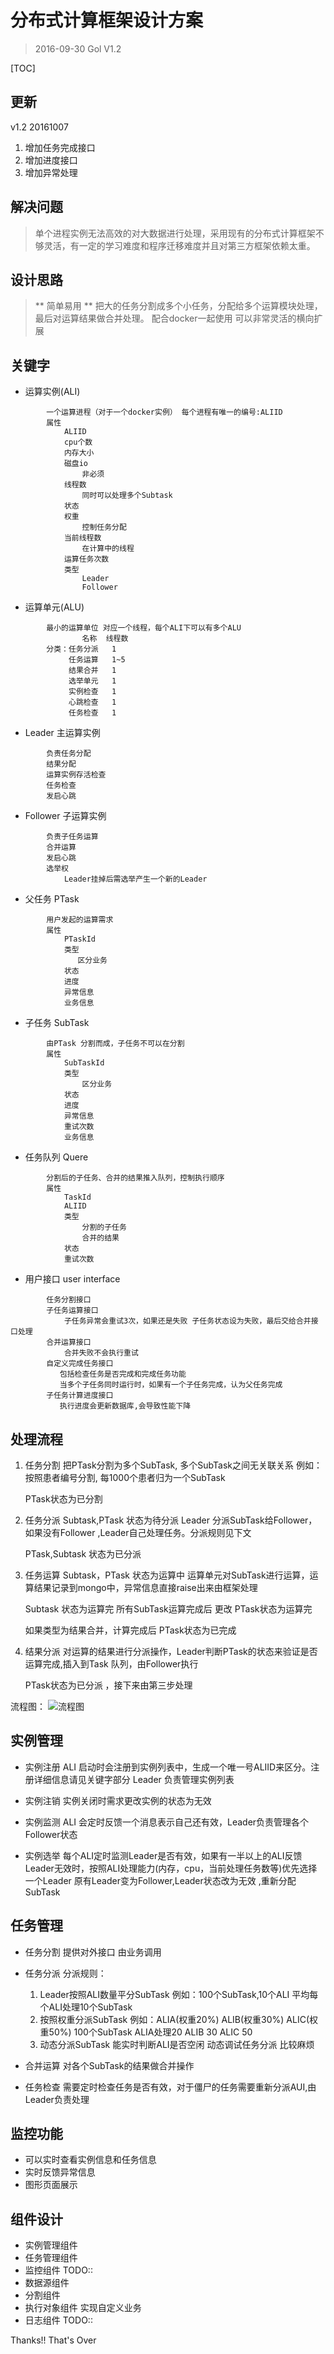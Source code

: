 # 分布式计算框架设计方案 
>2016-09-30 Gol 
> V1.2

[TOC]

## 更新
v1.2 20161007
1. 增加任务完成接口
2. 增加进度接口
3. 增加异常处理

## 解决问题
> 单个进程实例无法高效的对大数据进行处理，采用现有的分布式计算框架不够灵活，有一定的学习难度和程序迁移难度并且对第三方框架依赖太重。

## 设计思路
> ** 简单易用 **
> 把大的任务分割成多个小任务，分配给多个运算模块处理，最后对运算结果做合并处理。
> 配合docker一起使用 可以非常灵活的横向扩展


## 关键字
* 运算实例(ALI)
```
        一个运算进程（对于一个docker实例） 每个进程有唯一的编号:ALIID 
        属性
            ALIID
            cpu个数
            内存大小
            磁盘io
                非必须
            线程数
                同时可以处理多个Subtask
            状态
            权重
                控制任务分配
            当前线程数
                在计算中的线程
            运算任务次数
            类型
                Leader
                Follower

```
* 运算单元(ALU)
```
        最小的运算单位 对应一个线程，每个ALI下可以有多个ALU 
                名称  线程数    
        分类：任务分派   1         
             任务运算   1~5
             结果合并   1
             选举单元   1
             实例检查   1
             心跳检查   1
             任务检查   1
```
* Leader 主运算实例
```
        负责任务分配
        结果分配
        运算实例存活检查
        任务检查
        发启心跳
```
* Follower 子运算实例
```
        负责子任务运算
        合并运算
        发启心跳
        选举权
            Leader挂掉后需选举产生一个新的Leader
```
* 父任务 PTask
```
        用户发起的运算需求
        属性
            PTaskId
            类型 
               区分业务
            状态
            进度
            异常信息
            业务信息
```
* 子任务 SubTask
```
        由PTask 分割而成，子任务不可以在分割
        属性
            SubTaskId
            类型
                区分业务
            状态
            进度
            异常信息
            重试次数
            业务信息
```
* 任务队列 Quere
```
        分割后的子任务、合并的结果推入队列，控制执行顺序
        属性
            TaskId
            ALIID
            类型  
                分割的子任务
                合并的结果
            状态
            重试次数
```

* 用户接口 user interface
``` 
        任务分割接口
        子任务运算接口
            子任务异常会重试3次，如果还是失败 子任务状态设为失败，最后交给合并接口处理
        合并运算接口
            合并失败不会执行重试
        自定义完成任务接口
           包括检查任务是否完成和完成任务功能
           当多个子任务同时运行时，如果有一个子任务完成，认为父任务完成
        子任务计算进度接口
           执行进度会更新数据库,会导致性能下降
```


## 处理流程
1. 任务分割
    把PTask分割为多个SubTask, 多个SubTask之间无关联关系 例如：按照患者编号分割, 每1000个患者归为一个SubTask

    PTask状态为已分割

2. 任务分派
    Subtask,PTask 状态为待分派
    Leader 分派SubTask给Follower，如果没有Follower ,Leader自己处理任务。分派规则见下文

    PTask,Subtask 状态为已分派
   
3. 任务运算
    Subtask，PTask 状态为运算中
    运算单元对SubTask进行运算，运算结果记录到mongo中，异常信息直接raise出来由框架处理

    Subtask 状态为运算完
    所有SubTask运算完成后 更改 PTask状态为运算完 

    如果类型为结果合并，计算完成后  PTask状态为已完成

4. 结果分派
    对运算的结果进行分派操作，Leader判断PTask的状态来验证是否运算完成,插入到Task 队列，由Follower执行

    PTask状态为已分派 ，接下来由第三步处理
  

流程图：
![流程图](./分布式计算流程.bmp)

## 实例管理
* 实例注册
    ALI 启动时会注册到实例列表中，生成一个唯一号ALIID来区分。注册详细信息请见关键字部分
    Leader 负责管理实例列表
* 实例注销
    实例关闭时需求更改实例的状态为无效

* 实例监测
    ALI 会定时反馈一个消息表示自己还有效，Leader负责管理各个Follower状态

* 实例选举
    每个ALI定时监测Leader是否有效，如果有一半以上的ALI反馈Leader无效时，按照ALI处理能力(内存，cpu，当前处理任务数等)优先选择一个Leader
    原有Leader变为Follower,Leader状态改为无效 ,重新分配SubTask 

## 任务管理
* 任务分割
    提供对外接口 由业务调用
* 任务分派
    分派规则：
    1. Leader按照ALI数量平分SubTask  例如：100个SubTask,10个ALI 平均每个ALI处理10个SubTask
    2. 按照权重分派SubTask  例如：ALIA(权重20%) ALIB(权重30%) ALIC(权重50%) 100个SubTask ALIA处理20 ALIB 30 ALIC 50
    3. 动态分派SubTask   能实时判断ALI是否空闲  动态调试任务分派  比较麻烦
    
* 合并运算
    对各个SubTask的结果做合并操作

* 任务检查
    需要定时检查任务是否有效，对于僵尸的任务需要重新分派AUI,由Leader负责处理

## 监控功能
* 可以实时查看实例信息和任务信息
* 实时反馈异常信息
* 图形页面展示

## 组件设计
* 实例管理组件
* 任务管理组件
* 监控组件  TODO::
* 数据源组件
* 分割组件
* 执行对象组件 
    实现自定义业务
* 日志组件 TODO::
 
Thanks!! That's Over